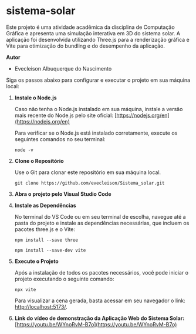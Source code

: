 # sistema-solar
Este projeto é uma atividade acadêmica da disciplina de Computação Gráfica e apresenta uma simulação interativa em 3D do sistema solar. A aplicação foi desenvolvida utilizando Three.js para a renderização gráfica e Vite para otimização do bundling e do desempenho da aplicação.

**Autor**
- Evecleison Albuquerque do Nascimento

Siga os passos abaixo para configurar e executar o projeto em sua máquina local:

1. **Instale o Node.js**

    Caso não tenha o Node.js instalado em sua máquina, instale a versão mais recente do Node.js pelo site oficial: [https://nodejs.org/en](https://nodejs.org/en)

    Para verificar se o Node.js está instalado corretamente, execute os seguintes comandos no seu terminal:
    ```shell
    node -v
    ```

2. **Clone o Repositório**

   Use o Git para clonar este repositório em sua máquina local.
   ```shell
   git clone https://github.com/evecleison/Sistema_solar.git

3. **Abra o projeto pelo Visual Studio Code**

4. **Instale as Dependências**

    No terminal do VS Code ou em seu terminal de escolha, navegue até a pasta do projeto e instale as dependências necessárias, que incluem os pacotes three.js e o Vite:
    ```shell
    npm install --save three
   ```
    ```shell
    npm install --save-dev vite
   ```

5. **Execute o Projeto**

   Após a instalação de todos os pacotes necessários, você pode iniciar o projeto executando o seguinte comando:
     ```shell
     npx vite
     ```

   Para visualizar a cena gerada, basta acessar em seu navegador o link: [http://localhost:5173/](http://localhost:5173/).

6. **Link do vídeo de demonstração da Aplicação Web do Sistema Solar:** [https://youtu.be/WYnoRvM-B7o](https://youtu.be/WYnoRvM-B7o)

